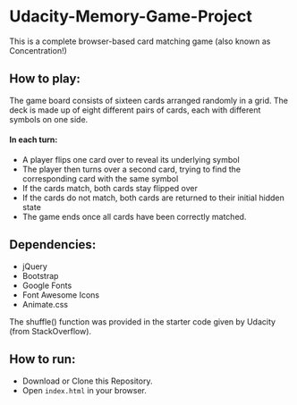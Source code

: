 # Udacity-Memory-Game-Project
This is a complete browser-based card matching game (also known as Concentration!)

## How to play:
The game board consists of sixteen cards arranged randomly in a grid. The deck is made up of eight different pairs of cards, each with different symbols on one side.

#### In each turn:
* A player flips one card over to reveal its underlying symbol
* The player then turns over a second card, trying to find the corresponding card with the same symbol
* If the cards match, both cards stay flipped over
* If the cards do not match, both cards are returned to their initial hidden state
* The game ends once all cards have been correctly matched.

## Dependencies:
* jQuery
* Bootstrap
* Google Fonts
* Font Awesome Icons
* Animate.css

The shuffle() function was provided in the starter code given by Udacity (from StackOverflow).

## How to run:
* Download or Clone this Repository.
* Open ```index.html``` in your browser.


